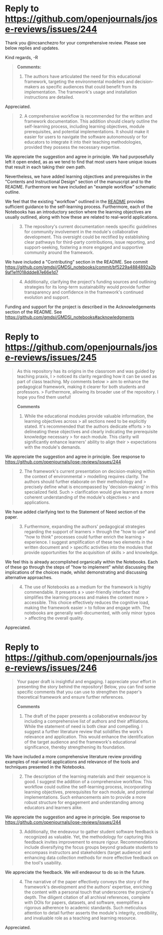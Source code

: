 # Reply to https://github.com/openjournals/jose-reviews/issues/244

Thank you @incsanchezro for your comprehensive review. Please see below replies and updates.

Kind regards,
-R

> **Comments:**
> 1. The authors have articulated the need for this educational framework, targeting the environmental modellers and decision-makers as specific audiences that could benefit from its implementation. The framework's usage and installation instructions are detailed. 

Appreciated.

> 2. A comprehensive workflow is recommended for the written and framework documentation. This addition should clearly outline the self-learning process, including learning objectives, module prerequisites, and potential implementations. It should make it easier for users to navigate the software autonomously or for educators to integrate it into their teaching methodologies, provided they possess the necessary expertise.

We appreciate the suggestion and agree in principle. We had purposefully left it open ended, as as we tend to find that most users have unique issues that result in each taking their own path. 

Nevertheless, we have added learning objectives and prerequisites in the "Contents and Instructional Design" section of the manuscript and to the README. Furthermore we have included an "example workflow" schematic outline. 

We feel that the existing "workflow" outlined in the [README](https://github.com/gmdsi/GMDSI_notebooks/tree/jose-review#organization-of-the-tutorial-notebooks) provides sufficient guidance to the self-learning process. Furthermore, each of the Notebooks has an introductory section where the learning objectives are usually outlined, along with how these are related to real-world applications.

> 3. The repository's current documentation needs specific guidelines for community involvement in the module's collaborative development. This oversight could be rectified by establishing clear pathways for third-party contributions, issue reporting, and support-seeking, fostering a more engaged and supportive community around the framework.

We have included a "Contributing" section in the README. See commit https://github.com/gmdsi/GMDSI_notebooks/commit/bf5229a4884892a2b9af1e1f018ddde87e66e1d7

> 4. Additionally, clarifying the project's funding sources and outlining strategies for its long-term sustainability would provide further transparency and confidence in the framework's continued evolution and support.

Funding and support for the project is described in the Acknowledgements section of the README. See https://github.com/gmdsi/GMDSI_notebooks#acknowledgments


# Reply to https://github.com/openjournals/jose-reviews/issues/245

> As this repository has its origins in the classroom and was guided by teaching praxis, I > noticed its clarity regarding how it can be used as part of class teaching. My comments below > aim to enhance the pedagogical framework, making it clearer for both students and professors. > Furthermore, allowing its broader use of the repository. I hope you find them useful!
> 
> **Comments**
> 
> 1. While the educational modules provide valuable information, the learning objectives across > all sections need to be explicitly stated. It's recommended that the authors dedicate efforts > to delineating these objectives and clearly indicating the prerequisite knowledge necessary > for each module. This clarity will significantly enhance learners' ability to align their > expectations with the module's demands.

We appreciate the suggestion and agree in principle. See response to https://github.com/openjournals/jose-reviews/issues/244

> 2. The framework's current presentation on decision-making within the context of environmental > modelling requires clarity. The authors should further elaborate on their methodology and > precisely define what is encompassed by 'decision-making' in this specialized field. Such > clarification would give learners a more coherent understanding of the module's objectives > and applications.

We have added clarifying text to the Statement of Need section of the paper.

> 3. Furthermore, expanding the authors' pedagogical strategies regarding the support of learners > through the "how to use" and "how to think" processes could further enrich the learning > experience. I suggest amplification of these two elements in the written document and > specific activities into the modules that provide opportunities for the acquisition of skills > and knowledge.

We feel this is already accomplished organically within the Notebooks. Each of these go through the steps of "how to implement" whilst discussing the implications of the choices made, whilst demonstrating and discussing alternative approaches.

> 4. The use of Notebooks as a medium for the framework is highly commendable. It presents a > user-friendly interface that simplifies the learning process and makes the content more > accessible. This choice effectively reduces the cognitive load, making the framework easier > to follow and engage with. The notebooks are generally well-documented, with only minor typos > affecting the overall quality.

Appreciated.



# Reply to https://github.com/openjournals/jose-reviews/issues/246

> Your paper draft is insightful and engaging. I appreciate your effort in presenting the story behind the repository! Below, you can find some specific comments that you can use to strengthen the paper's theoretical framework and ensure further references.
> 
> **Comments**
> 
> 1. The draft of the paper presents a collaborative endeavour by including a comprehensive list of authors and their affiliations. While the statement of need is both clear and compelling. I suggest a further literature review that solidifies the work's relevance and application. This would enhance the identification of the target audience and the framework's educational significance, thereby strengthening its foundation.

We have included a more comprehensive literature review providing examples of real-world applications and relevance of the tools and techniques presented in the Notebooks.


> 2. The description of the learning materials and their sequence is good. I suggest the addition of a comprehensive workflow. This workflow could outline the self-learning process, incorporating learning objectives, prerequisites for each module, and potential implementations. Such enhancements aim to provide a more robust structure for engagement and understanding among educators and learners alike.

We appreciate the suggestion and agree in principle. See response to https://github.com/openjournals/jose-reviews/issues/244

> 3. Additionally, the endeavour to gather student software feedback is recognized as valuable. Yet, the methodology for capturing this feedback invites improvement to ensure rigour. Recommendations include diversifying the focus groups beyond graduate students to encompass instructors and stakeholders (target audience) and enhancing data collection methods for more effective feedback on the tool's usability.

We appreciate the feedback. We will endeavour to do so in the future.

> 4. The narrative of the paper effectively conveys the story of the framework's development and the authors' expertise, enriching the content with a personal touch that underscores the project's depth. The diligent citation of all archival references, complete with DOIs for papers, datasets, and software, exemplifies a rigorous adherence to academic standards. Such meticulous attention to detail further asserts the module's integrity, credibility, and invaluable role as a teaching and learning resource.

Appreciated.